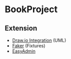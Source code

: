 # BookProject

## Extension
- [Draw.io Integration](https://marketplace.visualstudio.com/items?itemName=hediet.vscode-drawio) (UML)
- [Faker](https://fakerphp.github.io/) (Fixtures)
- [EasyAdmin](https://symfony.com/bundles/EasyAdminBundle/current/index.html)